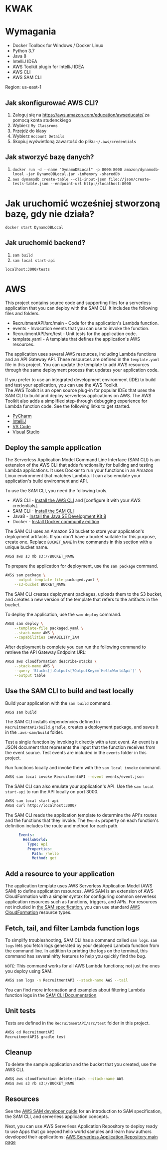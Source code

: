 # KWAK
# Wymagania
- Docker Toolbox for Windows / Docker Linux 
- Python 3.7
- Java 8
- IntelliJ IDEA
- AWS Toolkit plugin for IntelliJ IDEA
- AWS CLI
- AWS SAM CLI

Region: us-east-1
## Jak skonfigurować AWS CLI?
1. Zaloguj się na https://aws.amazon.com/education/awseducate/ za pomocą konta studenckiego
2. Wybierz `My Classroms`
3. Przejdź do klasy
4. Wybierz `Account Details`
5. Skopiuj wyświetloną zawartość do pliku `~/.aws/credentials`


## Jak stworzyć bazę danych?
1. `docker run -d --name "DynamoDBLocal" -p 8000:8000 amazon/dynamodb-local -jar DynamoDBLocal.jar -inMemory -sharedDb`
2. `aws dynamodb create-table --cli-input-json file://json/create-tests-table.json --endpoint-url http://localhost:8000`

# Jak uruchomić wcześniej stworzoną bazę, gdy nie działa?
`docker start DynamoDBLocal`

## Jak uruchomić backend?
1. `sam build`
2. `sam local start-api`

`localhost:3000/tests`
# AWS

This project contains source code and supporting files for a serverless application that you can deploy with the SAM CLI. It includes the following files and folders.

- RecruitmentAPI/src/main - Code for the application's Lambda function.
- events - Invocation events that you can use to invoke the function.
- RecruitmentAPI/src/test - Unit tests for the application code. 
- template.yaml - A template that defines the application's AWS resources.

The application uses several AWS resources, including Lambda functions and an API Gateway API. These resources are defined in the `template.yaml` file in this project. You can update the template to add AWS resources through the same deployment process that updates your application code.

If you prefer to use an integrated development environment (IDE) to build and test your application, you can use the AWS Toolkit.  
The AWS Toolkit is an open source plug-in for popular IDEs that uses the SAM CLI to build and deploy serverless applications on AWS. The AWS Toolkit also adds a simplified step-through debugging experience for Lambda function code. See the following links to get started.

* [PyCharm](https://docs.aws.amazon.com/toolkit-for-jetbrains/latest/userguide/welcome.html)
* [IntelliJ](https://docs.aws.amazon.com/toolkit-for-jetbrains/latest/userguide/welcome.html)
* [VS Code](https://docs.aws.amazon.com/toolkit-for-vscode/latest/userguide/welcome.html)
* [Visual Studio](https://docs.aws.amazon.com/toolkit-for-visual-studio/latest/user-guide/welcome.html)

## Deploy the sample application

The Serverless Application Model Command Line Interface (SAM CLI) is an extension of the AWS CLI that adds functionality for building and testing Lambda applications. It uses Docker to run your functions in an Amazon Linux environment that matches Lambda. It can also emulate your application's build environment and API.

To use the SAM CLI, you need the following tools.

* AWS CLI - [Install the AWS CLI](https://docs.aws.amazon.com/cli/latest/userguide/cli-chap-install.html) and [configure it with your AWS credentials].
* SAM CLI - [Install the SAM CLI](https://docs.aws.amazon.com/serverless-application-model/latest/developerguide/serverless-sam-cli-install.html)
* Java8 - [Install the Java SE Development Kit 8](http://www.oracle.com/technetwork/java/javase/downloads/jdk8-downloads-2133151.html)
* Docker - [Install Docker community edition](https://hub.docker.com/search/?type=edition&offering=community)

The SAM CLI uses an Amazon S3 bucket to store your application's deployment artifacts. If you don't have a bucket suitable for this purpose, create one. Replace `BUCKET_NAME` in the commands in this section with a unique bucket name.

```bash
AWS$ aws s3 mb s3://BUCKET_NAME
```

To prepare the application for deployment, use the `sam package` command.

```bash
AWS$ sam package \
    --output-template-file packaged.yaml \
    --s3-bucket BUCKET_NAME
```

The SAM CLI creates deployment packages, uploads them to the S3 bucket, and creates a new version of the template that refers to the artifacts in the bucket. 

To deploy the application, use the `sam deploy` command.

```bash
AWS$ sam deploy \
    --template-file packaged.yaml \
    --stack-name AWS \
    --capabilities CAPABILITY_IAM
```

After deployment is complete you can run the following command to retrieve the API Gateway Endpoint URL:

```bash
AWS$ aws cloudformation describe-stacks \
    --stack-name AWS \
    --query 'Stacks[].Outputs[?OutputKey==`HelloWorldApi`]' \
    --output table
``` 

## Use the SAM CLI to build and test locally

Build your application with the `sam build` command.

```bash
AWS$ sam build
```

The SAM CLI installs dependencies defined in `RecruitmentAPI/build.gradle`, creates a deployment package, and saves it in the `.aws-sam/build` folder.

Test a single function by invoking it directly with a test event. An event is a JSON document that represents the input that the function receives from the event source. Test events are included in the `events` folder in this project.

Run functions locally and invoke them with the `sam local invoke` command.

```bash
AWS$ sam local invoke RecruitmentAPI --event events/event.json
```

The SAM CLI can also emulate your application's API. Use the `sam local start-api` to run the API locally on port 3000.

```bash
AWS$ sam local start-api
AWS$ curl http://localhost:3000/
```

The SAM CLI reads the application template to determine the API's routes and the functions that they invoke. The `Events` property on each function's definition includes the route and method for each path.

```yaml
      Events:
        HelloWorld:
          Type: Api
          Properties:
            Path: /hello
            Method: get
```

## Add a resource to your application
The application template uses AWS Serverless Application Model (AWS SAM) to define application resources. AWS SAM is an extension of AWS CloudFormation with a simpler syntax for configuring common serverless application resources such as functions, triggers, and APIs. For resources not included in [the SAM specification](https://github.com/awslabs/serverless-application-model/blob/master/versions/2016-10-31.md), you can use standard [AWS CloudFormation](https://docs.aws.amazon.com/AWSCloudFormation/latest/UserGuide/aws-template-resource-type-ref.html) resource types.

## Fetch, tail, and filter Lambda function logs

To simplify troubleshooting, SAM CLI has a command called `sam logs`. `sam logs` lets you fetch logs generated by your deployed Lambda function from the command line. In addition to printing the logs on the terminal, this command has several nifty features to help you quickly find the bug.

`NOTE`: This command works for all AWS Lambda functions; not just the ones you deploy using SAM.

```bash
AWS$ sam logs -n RecruitmentAPI --stack-name AWS --tail
```

You can find more information and examples about filtering Lambda function logs in the [SAM CLI Documentation](https://docs.aws.amazon.com/serverless-application-model/latest/developerguide/serverless-sam-cli-logging.html).

## Unit tests

Tests are defined in the `RecruitmentAPI/src/test` folder in this project.

```bash
AWS$ cd RecruitmentAPI
RecruitmentAPI$ gradle test
```

## Cleanup

To delete the sample application and the bucket that you created, use the AWS CLI.

```bash
AWS$ aws cloudformation delete-stack --stack-name AWS
AWS$ aws s3 rb s3://BUCKET_NAME
```

## Resources

See the [AWS SAM developer guide](https://docs.aws.amazon.com/serverless-application-model/latest/developerguide/what-is-sam.html) for an introduction to SAM specification, the SAM CLI, and serverless application concepts.

Next, you can use AWS Serverless Application Repository to deploy ready to use Apps that go beyond hello world samples and learn how authors developed their applications: [AWS Serverless Application Repository main page](https://aws.amazon.com/serverless/serverlessrepo/)
